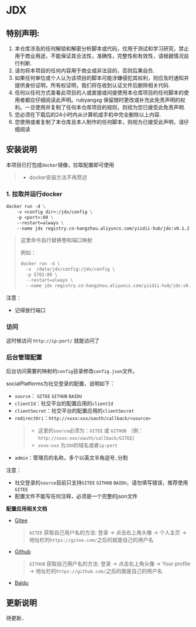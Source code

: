 # JDX

## 特别声明:

1. 本仓库涉及的任何解锁和解密分析脚本或代码，仅用于测试和学习研究，禁止用于商业用途，不能保证其合法性，准确性，完整性和有效性，请根据情况自行判断.
2. 请勿将本项目的任何内容用于商业或非法目的，否则后果自负.
3. 如果任何单位或个人认为该项目的脚本可能涉嫌侵犯其权利，则应及时通知并提供身份证明，所有权证明，我们将在收到认证文件后删除相关代码.
4. 任何以任何方式查看此项目的人或直接或间接使用本仓库项目的任何脚本的使用者都应仔细阅读此声明。rubyangxg 保留随时更改或补充此免责声明的权利。一旦使用并复制了任何本仓库项目的规则，则视为您已接受此免责声明.
5. 您必须在下载后的24小时内从计算机或手机中完全删除以上内容.
6. 您使用或者复制了本仓库且本人制作的任何脚本，则视为已接受此声明，请仔细阅读

## 安装说明

本项目已打包成`docker`镜像，拉取配置即可使用
> - docker安装方法不再赘述

### 1. 拉取并运行docker

```dockerfile
docker run -d \
    -v <config dir>:/jdx/config \
    -p <port>:80 \
    --restart=always \
    --name jdx registry.cn-hangzhou.aliyuncs.com/yiidii-hub/jdx:v0.1.2
```
> 这里命令自行替换卷和端口映射
> 
> 例如：
> ```dockerfile
> docker run -d \
>   -v  /data/jdx/config:/jdx/config \
>   -p 5702:80 \
>   --restart=always \
>   --name jdx registry.cn-hangzhou.aliyuncs.com/yiidii-hub/jdx:v0.1.2
> ```
> 
注意：
 - 记得放行端口

### 访问
这时候访问 `http://ip:port/` 就能访问了

### 后台管理配置
后台访问需要的映射的`config`目录修改`config.json`文件。

socialPlatforms为社交登录的配置，说明如下：
- `source`： `GITEE` `GITHUB` `BAIDU`
- `clientId`：社交平台的配置应用的`clientId`
- `clientSecret`：社交平台的配置应用的`clientSecret`
- `redirectUri`：`http://xxxx:xxx/oauth/callback/<source>`
  > - 这里的`source`必须为：`GITEE` 或 `GITHUB` （例：`http://xxxx:xxx/oauth/callback/GITEE`）
  > - `xxxx:xxx` 为`JDX`的域名或者`ip:port`
- `admin`：管理员的名称，多个以英文半角逗号`,`分割

注意：
- 社交登录的`source`目前只支持`GITEE` `GITHUB` `BAIDU`，请勿填写错误，推荐使用`GITEE`
- 配置文件不能写任何注释，必须是一个完整的json文件

**配置应用相关文档**
- [Gitee](https://gitee.com/api/v5/oauth_doc#/list-item-3)
  > `GITEE` 获取自己用户名的方法: 登录 -> 点击右上角头像 -> 个人主页 -> 地址栏的`https://gitee.com/`之后的就是自己的用户名
- [Github](https://docs.github.com/en/developers/apps/building-oauth-apps/creating-an-oauth-app)
  > `GITHUB` 获取自己用户名的方法: 登录 -> 点击右上角头像 -> Your profile -> 地址栏的`https://github.com/`之后的就是自己的用户名
- [Baidu](http://developer.baidu.com/wiki/index.php?title=docs/pcs/guide/app_create)

## 更新说明
待更新..